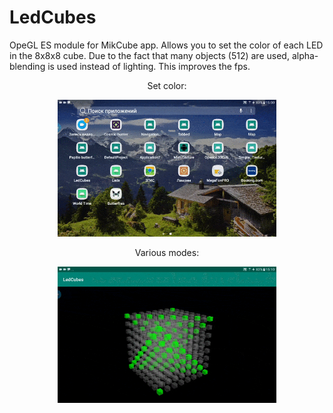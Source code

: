 # LedCubes
OpeGL ES module for MikCube app. Allows you to set the color of each LED in the 8x8x8 cube. 
Due to the fact that many objects (512) are used, alpha-blending is used instead of lighting. This improves the fps.

<p align="center">Set color:</p>

<p align="center">
  <img src="https://github.com/alexrnov/Files/blob/master/LedCube1.gif" width="350" title="Level1">
</p>

<p align="center">Various modes:</p>

<p align="center">
  <img src="https://github.com/alexrnov/Files/blob/master/LedCube2.gif" width="350" title="Level1">
</p>
